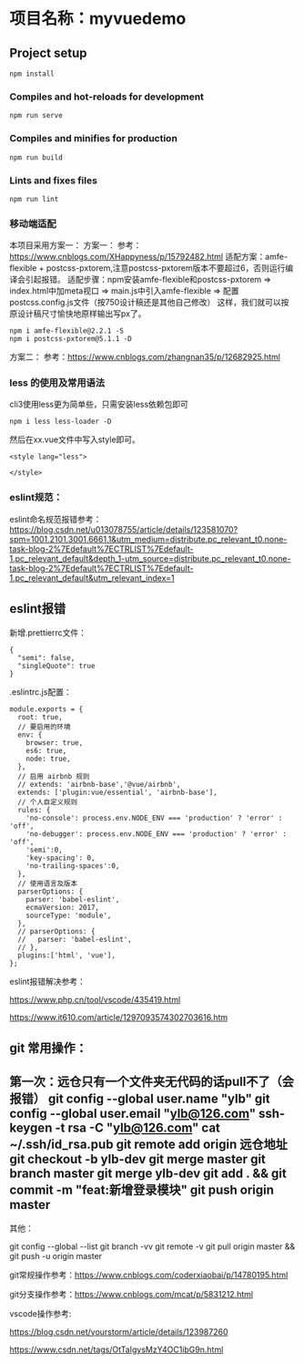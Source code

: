 # 项目名称：myvuedemo

## Project setup
```
npm install
```

### Compiles and hot-reloads for development
```
npm run serve
```

### Compiles and minifies for production
```
npm run build
```

### Lints and fixes files
```
npm run lint
```

### 移动端适配
本项目采用方案一：
方案一：
参考：https://www.cnblogs.com/XHappyness/p/15792482.html
适配方案：amfe-flexible + postcss-pxtorem,注意postcss-pxtorem版本不要超过6，否则运行编译会引起报错。
适配步骤：npm安装amfe-flexible和postcss-pxtorem => index.html中加meta视口 => main.js中引入amfe-flexible => 配置postcss.config.js文件（按750设计稿还是其他自己修改）
这样，我们就可以按原设计稿尺寸愉快地原样输出写px了。
```
npm i amfe-flexible@2.2.1 -S
npm i postcss-pxtorem@5.1.1 -D
```

方案二：
参考：https://www.cnblogs.com/zhangnan35/p/12682925.html

### less 的使用及常用语法
cli3使用less更为简单些，只需安装less依赖包即可
```
npm i less less-loader -D
```
然后在xx.vue文件中写入style即可。
```
<style lang="less">

</style>
```
### eslint规范：
eslint命名规范报错参考：https://blog.csdn.net/u013078755/article/details/123581070?spm=1001.2101.3001.6661.1&utm_medium=distribute.pc_relevant_t0.none-task-blog-2%7Edefault%7ECTRLIST%7Edefault-1.pc_relevant_default&depth_1-utm_source=distribute.pc_relevant_t0.none-task-blog-2%7Edefault%7ECTRLIST%7Edefault-1.pc_relevant_default&utm_relevant_index=1

## eslint报错
新增.prettierrc文件：
```
{
  "semi": false,
  "singleQuote": true
}
```

.eslintrc.js配置：
```
module.exports = {
  root: true,
  // 要启用的环境
  env: {
    browser: true,
    es6: true,
    node: true,
  },
  // 启用 airbnb 规则
  // extends: 'airbnb-base','@vue/airbnb', 
  extends: ['plugin:vue/essential', 'airbnb-base'],
  // 个人自定义规则
  rules: {
    'no-console': process.env.NODE_ENV === 'production' ? 'error' : 'off',
    'no-debugger': process.env.NODE_ENV === 'production' ? 'error' : 'off',
    'semi':0,
    'key-spacing': 0,
    'no-trailing-spaces':0,
  },
  // 使用语言及版本
  parserOptions: {
    parser: 'babel-eslint',
    ecmaVersion: 2017,
    sourceType: 'module',
  },
  // parserOptions: {
  //   parser: 'babel-eslint',
  // },
  plugins:['html', 'vue'],
};
```
eslint报错解决参考：

https://www.php.cn/tool/vscode/435419.html

https://www.it610.com/article/1297093574302703616.htm

## git 常用操作：

第一次：远仓只有一个文件夹无代码的话pull不了（会报错）
git config --global user.name "ylb"
git config --global user.email "ylb@126.com"
ssh-keygen -t rsa -C "ylb@126.com"
cat ~/.ssh/id_rsa.pub
git remote add origin 远仓地址
git checkout -b ylb-dev
git merge master
git branch master
git merge ylb-dev
git add . && git commit -m "feat:新增登录模块"
git push origin master
---
其他：

git config --global --list
git branch -vv
git remote -v
git pull origin master && git push -u origin master

git常规操作参考：https://www.cnblogs.com/coderxiaobai/p/14780195.html

git分支操作参考：https://www.cnblogs.com/mcat/p/5831212.html

vscode操作参考:

https://blog.csdn.net/yourstorm/article/details/123987260

https://www.csdn.net/tags/OtTaIgysMzY4OC1ibG9n.html